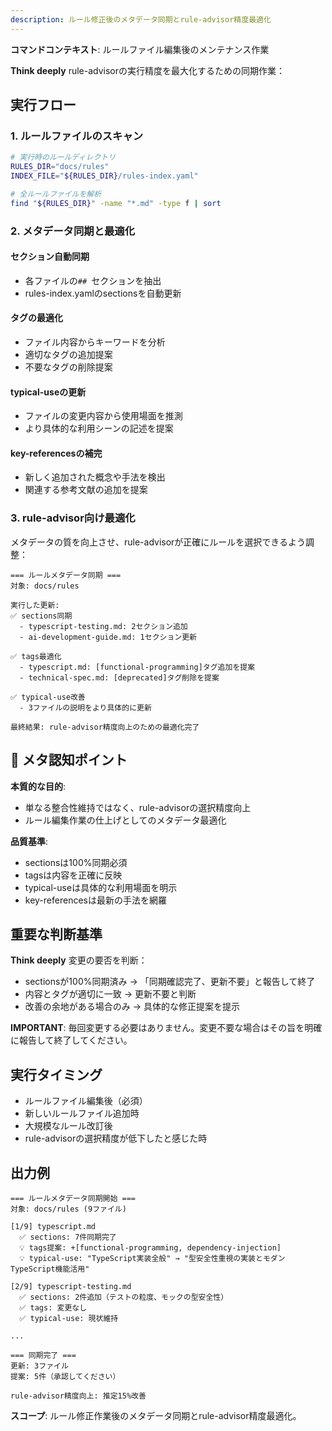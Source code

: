 ```yaml
---
description: ルール修正後のメタデータ同期とrule-advisor精度最適化
---
```


**コマンドコンテキスト**: ルールファイル編集後のメンテナンス作業

**Think deeply** rule-advisorの実行精度を最大化するための同期作業：

## 実行フロー

### 1. ルールファイルのスキャン
```bash
# 実行時のルールディレクトリ
RULES_DIR="docs/rules"
INDEX_FILE="${RULES_DIR}/rules-index.yaml"

# 全ルールファイルを解析
find "${RULES_DIR}" -name "*.md" -type f | sort
```

### 2. メタデータ同期と最適化

#### セクション自動同期
- 各ファイルの`## `セクションを抽出
- rules-index.yamlのsectionsを自動更新

#### タグの最適化
- ファイル内容からキーワードを分析
- 適切なタグの追加提案
- 不要なタグの削除提案

#### typical-useの更新
- ファイルの変更内容から使用場面を推測
- より具体的な利用シーンの記述を提案

#### key-referencesの補完
- 新しく追加された概念や手法を検出
- 関連する参考文献の追加を提案

### 3. rule-advisor向け最適化

メタデータの質を向上させ、rule-advisorが正確にルールを選択できるよう調整：

```
=== ルールメタデータ同期 ===
対象: docs/rules

実行した更新:
✅ sections同期
  - typescript-testing.md: 2セクション追加
  - ai-development-guide.md: 1セクション更新

✅ tags最適化
  - typescript.md: [functional-programming]タグ追加を提案
  - technical-spec.md: [deprecated]タグ削除を提案

✅ typical-use改善
  - 3ファイルの説明をより具体的に更新

最終結果: rule-advisor精度向上のための最適化完了
```

## 🧠 メタ認知ポイント

**本質的な目的**:
- 単なる整合性維持ではなく、rule-advisorの選択精度向上
- ルール編集作業の仕上げとしてのメタデータ最適化

**品質基準**:
- sectionsは100%同期必須
- tagsは内容を正確に反映
- typical-useは具体的な利用場面を明示
- key-referencesは最新の手法を網羅

## 重要な判断基準

**Think deeply** 変更の要否を判断：
- sectionsが100%同期済み → 「同期確認完了、更新不要」と報告して終了
- 内容とタグが適切に一致 → 更新不要と判断
- 改善の余地がある場合のみ → 具体的な修正提案を提示

**IMPORTANT**: 毎回変更する必要はありません。変更不要な場合はその旨を明確に報告して終了してください。

## 実行タイミング

- ルールファイル編集後（必須）
- 新しいルールファイル追加時
- 大規模なルール改訂後
- rule-advisorの選択精度が低下したと感じた時

## 出力例

```
=== ルールメタデータ同期開始 ===
対象: docs/rules (9ファイル)

[1/9] typescript.md
  ✅ sections: 7件同期完了
  💡 tags提案: +[functional-programming, dependency-injection]
  💡 typical-use: "TypeScript実装全般" → "型安全性重視の実装とモダンTypeScript機能活用"

[2/9] typescript-testing.md
  ✅ sections: 2件追加（テストの粒度、モックの型安全性）
  ✅ tags: 変更なし
  ✅ typical-use: 現状維持

...

=== 同期完了 ===
更新: 3ファイル
提案: 5件（承認してください）

rule-advisor精度向上: 推定15%改善
```

**スコープ**: ルール修正作業後のメタデータ同期とrule-advisor精度最適化。